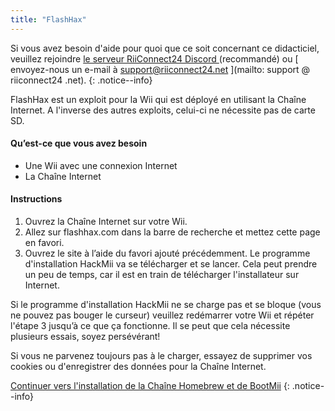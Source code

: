 ```yaml
---
title: "FlashHax"
---
```


Si vous avez besoin d'aide pour quoi que ce soit concernant ce didacticiel, veuillez rejoindre [ le serveur RiiConnect24 Discord ](https://discord.gg/rc24) (recommandé) ou \[ envoyez-nous un e-mail à support@riiconnect24.net \](mailto: support @ riiconnect24 .net).
{: .notice--info}

FlashHax est un exploit pour la Wii qui est déployé en utilisant la Chaîne Internet. A l'inverse des autres exploits, celui-ci ne nécessite pas de carte SD.

#### Qu’est-ce que vous avez besoin

- Une Wii avec une connexion Internet
- La Chaîne Internet

#### Instructions

1. Ouvrez la Chaîne Internet sur votre Wii.
2. Allez sur flashhax.com dans la barre de recherche et mettez cette page en favori.
3. Ouvrez le site à l’aide du favori ajouté précédemment. Le programme d'installation HackMii va se télécharger et se lancer. Cela peut prendre un peu de temps, car il est en train de télécharger l'installateur sur Internet.

Si le programme d'installation HackMii ne se charge pas et se bloque (vous ne pouvez pas bouger le curseur) veuillez redémarrer votre Wii et répéter l'étape 3 jusqu’à ce que ça fonctionne. Il se peut que cela nécessite plusieurs essais, soyez persévérant!

Si vous ne parvenez toujours pas à le charger, essayez de supprimer vos cookies ou d'enregistrer des données pour la Chaîne Internet.

[Continuer vers l'installation de la Chaîne Homebrew et de BootMii](hbc)
{: .notice--info}
